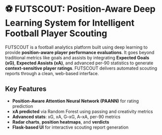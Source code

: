 # ⚽ FUTSCOUT: Position-Aware Deep Learning System for Intelligent Football Player Scouting

FUTSCOUT is a football analytics platform built using deep learning to provide **position-aware player performance evaluations**. It goes beyond traditional metrics like goals and assists by integrating **Expected Goals (xG)**, **Expected Assists (xA)**, and advanced per-90 statistics to generate **context-sensitive player ratings**. FUTSCOUT delivers automated scouting reports through a clean, web-based interface.

##  Key Features

-  **Position-Aware Attention Neural Network (PAANN)** for rating prediction
-  **xA predicted** via Random Forest using passing and creativity metrics
-  **Advanced stats**: xG, xA, G–xG, A–xA, per-90 metrics
-  **Radar charts**, **position heatmaps**, and **verdicts**
-  **Flask-based UI** for interactive scouting report generation
